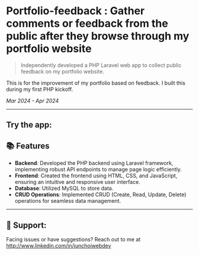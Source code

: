 # Portfolio-feedback : Gather comments or feedback from the public after they browse through my portfolio website

> Independently developed a PHP Laravel web app to collect public feedback on my portfolio website.

This is for the improvement of my portfolio based on feedback. I built this during my first PHP kickoff.

_Mar 2024 - Apr 2024_

---
## Try the app:

## 📚 Features 

- **Backend**: Developed the PHP backend using Laravel framework, implementing robust API endpoints to manage page logic efficiently.
- **Frontend**: Created the frontend using HTML, CSS, and JavaScript, ensuring an intuitive and responsive user interface.
- **Database**: Utilized MySQL to store data.
- **CRUD Operations**: Implemented CRUD (Create, Read, Update, Delete) operations for seamless data management.
---

## 🤝 Support:

Facing issues or have suggestions? Reach out to me at http://www.linkedin.com/in/junchoiwebdev
